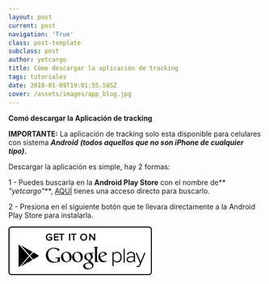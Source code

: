 ```yaml
---
layout: post
current: post
navigation: 'True'
class: post-template
subclass: post
author: yetcargo
title: Cómo descargar la aplicación de tracking
tags: tutoriales
date: 2018-01-09T19:01:55.585Z
cover: /assets/images/app_blog.jpg
---
```

**Comó descargar la Aplicación de tracking**

**IMPORTANTE:** La aplicación de tracking solo esta disponible para celulares con sistema **_Android_** **_(todos aquellos que no son iPhone de cualquier tipo)_.**

Descargar la aplicación es simple, hay 2 formas:

1 - Puedes buscarla en la **Android Play Store** con el nombre de** _"yetcargo"_**, [AQUÍ](https://play.google.com/store/search?q=yetcargo&c=apps) tienes una acceso directo para buscarlo.

2 - Presiona en el siguiente botón que te llevara directamente a la Android Play Store para instalarla.

[![](/assets/images/play_store.png)](https://play.google.com/store/apps/details?id=com.yetcargo.yetcargo)
